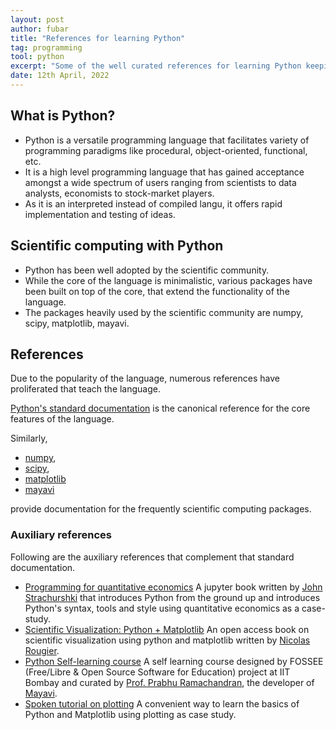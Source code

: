 ```yaml
---
layout: post
author: fubar
title: "References for learning Python"
tag: programming
tool: python
excerpt: "Some of the well curated references for learning Python keeping scientific computing in focus."
date: 12th April, 2022
---
```


## What is Python?

- Python is a versatile programming language that facilitates variety of programming paradigms like procedural, object-oriented, functional, etc.
- It is a high level programming language that has gained acceptance amongst a wide spectrum of users ranging from scientists to data analysts, economists to stock-market players.
- As it is an interpreted instead of compiled langu, it offers rapid implementation and testing of ideas.

## Scientific computing with Python

- Python has been well adopted by the scientific community.
- While the core of the language is minimalistic, various packages have been built on top of the core, that extend the functionality of the language.
- The packages heavily used by the scientific community are numpy, scipy, matplotlib, mayavi.


## References

Due to the popularity of the language, numerous references have proliferated that teach the language.

[Python's standard documentation](https://docs.python.org/3/) is the canonical reference for the core features of the language.

Similarly,

- [numpy](https://numpy.org/doc/),
- [scipy](https://docs.scipy.org/doc/),
- [matplotlib](https://matplotlib.org/stable/index.html)
- [mayavi](https://docs.enthought.com/mayavi/mayavi/)

provide documentation for the frequently scientific computing packages.

### Auxiliary references

Following are the auxiliary references that complement that standard documentation.

- [Programming for quantitative economics](https://executablebooks.github.io/quantecon-example/docs/index.html) A jupyter book written by [John Strachurshki](https://johnstachurski.net/) that introduces Python from the ground up and introduces Python's syntax, tools and style using quantitative economics as a case-study.
- [Scientific Visualization: Python + Matplotlib](https://github.com/rougier/scientific-visualization-book) An open access book on scientific visualization using python and matplotlib written by [Nicolas Rougier](https://www.labri.fr/perso/nrougier/). 
- [Python Self-learning course](https://python.fossee.in/self_learningcourse/) A self learning course designed by FOSSEE (Free/Libre & Open Source Software for Education) project at IIT Bombay and curated by [Prof. Prabhu Ramachandran](https://www.aero.iitb.ac.in/~prabhu/), the developer of [Mayavi](https://docs.enthought.com/mayavi/mayavi/).
- [Spoken tutorial on plotting](https://spoken-tutorial.org/tutorial-search/?search_foss=Python+3.4.3&search_language=English) A convenient way to learn the basics of Python and Matplotlib using plotting as case study.